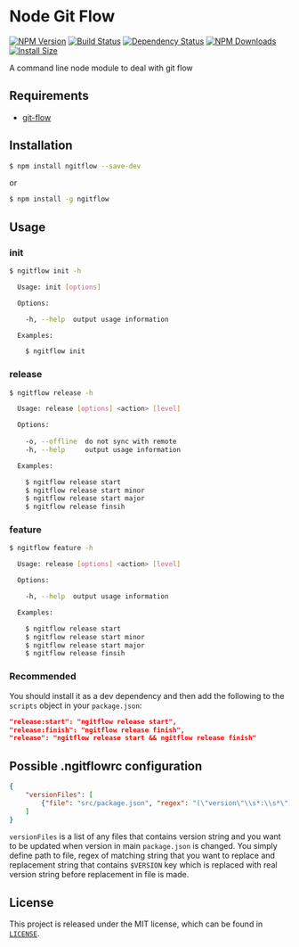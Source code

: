 # Node Git Flow

[![NPM Version](https://badge.fury.io/js/ngitflow.svg)](https://www.npmjs.com/package/ngitflow)
[![Build Status](https://travis-ci.org/xbranch/ngitflow.svg?branch=develop)](https://travis-ci.org/xbranch/ngitflow)
[![Dependency Status](https://david-dm.org/xbranch/ngitflow.svg)](https://david-dm.org/xbranch/ngitflow)
[![NPM Downloads](https://img.shields.io/npm/dm/ngitflow.svg?style=flat)](https://npmcharts.com/compare/ngitflow?minimal=true)
[![Install Size](https://packagephobia.now.sh/badge?p=ngitflow)](https://packagephobia.now.sh/result?p=ngitflow)

A command line node module to deal with git flow

## Requirements
- [git-flow](https://github.com/petervanderdoes/gitflow-avh)

## Installation

```bash
$ npm install ngitflow --save-dev
```

or 

```bash
$ npm install -g ngitflow
```

## Usage


### init
```bash
$ ngitflow init -h

  Usage: init [options]

  Options:

    -h, --help  output usage information

  Examples:

    $ ngitflow init
```

### release
```bash
$ ngitflow release -h

  Usage: release [options] <action> [level]

  Options:
    
    -o, --offline  do not sync with remote
    -h, --help     output usage information

  Examples:

    $ ngitflow release start
    $ ngitflow release start minor
    $ ngitflow release start major
    $ ngitflow release finsih
```

### feature
```bash
$ ngitflow feature -h

  Usage: release [options] <action> [level]

  Options:

    -h, --help  output usage information

  Examples:

    $ ngitflow release start
    $ ngitflow release start minor
    $ ngitflow release start major
    $ ngitflow release finsih
```

### Recommended

You should install it as a dev dependency and then add the following to the `scripts` object in your `package.json`:

```json
"release:start": "ngitflow release start",
"release:finish": "ngitflow release finish",
"release": "ngitflow release start && ngitflow release finish"
```

## Possible .ngitflowrc configuration

```json
{
    "versionFiles": [
        {"file": "src/package.json", "regex": "(\"version\"\\s*:\\s*\")[\\s\\S]*?\",", "replacement": "$1$VERSION\","}
    ]
}
```

`versionFiles` is a list of any files that contains version string and you want to be updated when version in main `package.json` is changed. You simply define path to file, regex of matching string that you want to replace and replacement string that contains `$VERSION` key which is replaced with real version string before replacement in file is made. 

## License

This project is released under the MIT license, which can be found in [`LICENSE`](LICENSE).
